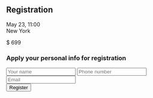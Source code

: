 <!DOCTYPE html>
<html lang="en">
  <head>
    <meta charset="UTF-8" />
    <meta http-equiv="X-UA-Compatible" content="IE=edge" />
    <meta name="viewport" content="width=device-width, initial-scale=1.0" />
    <title>Document</title>
    <link rel="preconnect" href="https://fonts.googleapis.com" />
    <link rel="preconnect" href="https://fonts.gstatic.com" crossorigin />
    <link
      href="https://fonts.googleapis.com/css2?family=Caveat+Brush&display=swap"
      rel="stylesheet"
    />
    <link rel="preconnect" href="https://fonts.googleapis.com" />
    <link rel="preconnect" href="https://fonts.gstatic.com" crossorigin />
    <link
      href="https://fonts.googleapis.com/css2?family=Montserrat&display=swap"
      rel="stylesheet"
    />
    <link rel="stylesheet" href="./css/main.min.css" />
  </head>
  <body>
    <div class="registration container">
      <div class="registration-common">
        <h2 class="registration__title">Registration</h2>
        <p class="registration__location">
          May 23, 11:00 <br />
          New York
        </p>
        <p class="registration__price">$ 699</p>
        <span class="line"></span>
      </div>
      <form class="registration-form" action="">
        <h3 class="registration-form__title">Apply your personal info for registration</h3>
        <div class="registration-form__block">
          <label class="registration-form__label">
            <input class="registration-form__input" type="text" placeholder="Your name" />
          </label>
          <label class="registration-form__label">
            <input class="registration-form__input" type="tel" placeholder="Phone number" />
          </label>
          <label class="registration-form__label">
            <input class="registration-form__input" type="email" placeholder="Email" />
          </label>
        </div>
        <button class="button">Register</button>
      </form>
    </div>
  </body>
</html>

